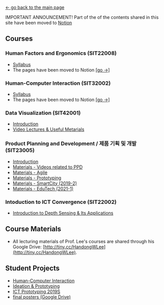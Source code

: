[← go back to the main page](../README.md)

IMPORTANT ANNOUNCEMENT!
Part of the of the contents shared in this site have been moved to [Notion](https://www.notion.so/handonghci/Course-Sites-ab4aee94e25540ec90235f6ed4697bda?pvs=4)


## Courses
### Human Factors and Ergonomics (SIT22008)
- [Syllabus](HFE00.md)
- The pages have been moved to Notion [[go →]](https://www.notion.so/handonghci/SIT22008-Human-Factors-and-Ergonomics-HF-E-b3653cfd196e4cc29c32d0d214b56b53)

### Human-Computer Interaction (SIT32002)
- [Syllabus](HCI00.md)
- The pages have been moved to Notion [[go →]](https://handonghci.notion.site/Human-Computer-Interaction-SIT32002-090cc68a817a438da9b5d7b298ec9023)

### Data Visualization (SIT42001)
- [Introduction](DV00.md)
- [Video Lectures & Useful Metarials](DV_Sources.md)

### Product Planning and Development / 제품 기획 및 개발 (SIT23005)
- [Introduction](PPD00.md)
- [Materials - Videos related to PPD](PPD_Videos.md)
- [Materials - Agile](PPD_Agile.md)
- [Materials - Prototyping](PPD_Prototyping.md)
- [Materials - SmartCity (2019-2)](PPD_2019F_SmartCity.md)
- [Materials - EduTech (2021-1)](PPD_2021S_EduTech.md)

### Intoduction to ICT Convergence (SIT22002)
- [Introduction to Depth Sensing & Its Applications](Intro_DepthSensing.md)

## Course Materials
- All lecturing materials of Prof. Lee's courses are shared through his Google Drive: [http://tiny.cc/HandongWLee](http://tiny.cc/HandongWLee).

## Student Projects
- [Human-Computer Interaction](StudentProjects/HCI.md)
- [Ideation & Prototyping](StudentProjects/IdeaProto.md)
- [ICT Prototyping 2019S](StudentProjects/ICTprototyping2019S/README.md)
- [final posters (Google Drive)](https://drive.google.com/open?id=1AKbhdIhpEYOLHpe_EO1AwqURAeYEDj2W)